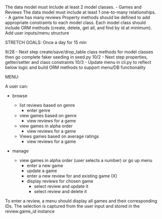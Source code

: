 The data model must include at least 2 model classes. - Games and Reviews
The data model must include at least 1 one-to-many relationships. - A game has many reviews
Property methods should be defined to add appropriate constraints to each model class. 
Each model class should include ORM methods (create, delete, get all, and find by id at minimum).
Add user inputs/menu structure

STRETCH GOALS:
Once a day for 15 min


9/28 - Next step create/save/drop_table class methods for model classes then go complete faker seeding in seed.py
10/2 - Next step properties, getter/setter and class constraints
10/3 - Update menu in cli.py to reflect below logic and build ORM methods to support menu/DB functionality




MENU:

A user can:
- browse
    - list reviews based on genre
        - enter genre
    - view games based on genre
        - view reviews for a game
    - view games in alpha order
        - view reviews for a game
    - Views games based on average ratings 
        - view reviews for a game

- manage 
    - view games in alpha order (user selects a number) or go up menu
        - enter a new game
        - update a game
        - enter a new review for and existing game (X) 
        - display reviews for chosen game
            - select review and update it
            - select review and delete it       
   

To enter a review, a menu should display all games and their corresponding IDs. The selection is captured from the user input and stored in the review.game_id instance